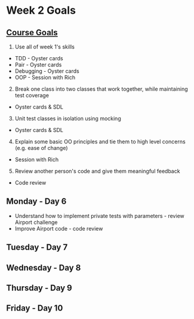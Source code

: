 # Week 2 Goals
## [Course Goals](https://github.com/makersacademy/course/blob/master/week_outlines.md)

1. Use all of week 1's skills
* TDD - Oyster cards
* Pair - Oyster cards
* Debugging - Oyster cards
* OOP - Session with Rich
2. Break one class into two classes that work together, while maintaining test coverage
* Oyster cards & SDL
3. Unit test classes in isolation using mocking
* Oyster cards & SDL
4. Explain some basic OO principles and tie them to high level concerns (e.g. ease of change)
* Session with Rich
5. Review another person's code and give them meaningful feedback
* Code review

## Monday - Day 6
* Understand how to implement private tests with parameters - review Airport challenge
* Improve Airport code - code review

## Tuesday - Day 7


## Wednesday - Day 8


## Thursday - Day 9


## Friday - Day 10

